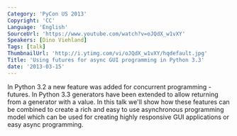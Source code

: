 ```yaml
---
Category: 'PyCon US 2013'
Copyright: 'CC'
Language: 'English'
SourceUrl: 'https://www.youtube.com/watch?v=oJQdX_w1vXY'
Speakers: [Dino Viehland]
Tags: [talk]
ThumbnailUrl: 'http://i.ytimg.com/vi/oJQdX_w1vXY/hqdefault.jpg'
Title: 'Using futures for async GUI programming in Python 3.3'
date: '2013-03-15'
---
```

In Python 3.2 a new feature was added for concurrent programming - futures. In Python 3.3 generators have been extended to allow returning from a generator with a value. In this talk we'll show how these features can be combined to create a rich and easy to use asynchronous programming model which can be used for creating highly responsive GUI applications or easy async programming. 